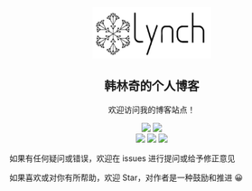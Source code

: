 <div align="center">
<img src=".assets/logo.jpeg" height="90" width="210" />
<h2 align="center"> 韩林奇的个人博客 </h2>
<p align="center">
欢迎访问我的博客站点！
</p>
<p align="center">
  <img src="https://img.shields.io/badge/Maintainer-hlq_git@163.com-blue.svg">
  <img src="https://img.shields.io/badge/Language-Markdown-green.svg">
  <br />
  <img src="https://img.shields.io/github/stars/LynchQGit/handudu.github.io.svg?style=social&label=Star">
  <img src="https://img.shields.io/github/forks/LynchQGit/handudu.github.io.svg?style=social&label=Fork">
  <img src="https://img.shields.io/github/forks/LynchQGit/handudu.github.io.svg?style=social&label=Watch">
</p>
</div>

如果有任何疑问或错误，欢迎在 issues 进行提问或给予修正意见

如果喜欢或对你有所帮助，欢迎 Star，对作者是一种鼓励和推进 😀
